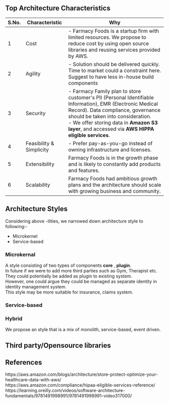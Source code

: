 <h2>Top Architecture Characteristics</h2>

S.No.|Characteristic|Why
-----|--------------|---
1|Cost| - Farmacy Foods is a startup firm with limited resources. We propose to reduce cost by using open source libraries and reusing services provided by AWS. 
2|Agility| - Solution should be delivered quickly. Time to market could a constraint here. Suggest to have less in-house build components 
3|Security| - Farmacy Family plan to store customer's PII (Personal Identifiable Information), EMR (Electronic Medical Record). Data compliance, governance should be taken into consideration. <br/>- We offer storing data in <strong>Amazon S3 layer</strong>, and accessed via <strong>AWS HIPPA eligible services</strong>. 
4|Feasibility & Simplicity| - Prefer pay-as-you-go instead of owning infrastructure and licenses.
5|Extensibility|Farmacy Foods is in the growth phase and is likely to constantly add products and features.
6|Scalability|Farmacy Foods had ambitious growth plans and the architecture should scale with growing business and community.


<h2>Architecture Styles</h2>

Considering above -ilities, we narrowed down architecture style to following:-
  * Microkernel
  * Service-based

<h3>Microkernal</h3>
  A style consisting of two types of components <strong>core</strong> , <strong>plugin</strong>. <br/> In future if we were to add more third parties such as Gym, Therapist etc. They could potentially be added as plugin to existing system. <br/> However, one could argue they could be managed as separate identity in identity management system.<br/> This style may be more suitable for insurance, claims system.

<h3>Service-based</h3>

<h3>Hybrid</h3>
 We propose an style that is a mix of monolith, service-based, event driven.
 
 <h2>Third party/Opensource libraries</h2>

<h2>References</h2>
https://aws.amazon.com/blogs/architecture/store-protect-optimize-your-healthcare-data-with-aws/ <br/> https://aws.amazon.com/compliance/hipaa-eligible-services-reference/ <br/>
https://learning.oreilly.com/videos/software-architecture-fundamentals/9781491998991/9781491998991-video317000/
